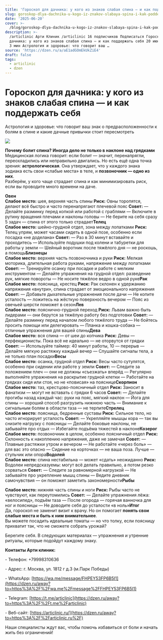 ```yaml
---
title: 'Гороскоп для дачника: у кого из знаков слабая спина — и как поддержать себя'
slug: goroskop-dlya-dachnika-u-kogo-iz-znakov-slabaya-spina-i-kak-podderzhat-sebya
date: '2025-06-20'
cover: >-
  /blog/goroskop-dlya-dachnika-u-kogo-iz-znakov-slabaya-spina-i-kak-podderzhat-sebya/cover.jpg
description: >-
  /articlinic Арти Клиник /articlinic 16 подписчиков Подписаться Гороскоп для
  дачника: у кого из знаков слабая спина — и как поддержать себя 20 июня20 июн 1
  3 мин Астрология и здоровье: что говорит ваш …
source: 'https://dzen.ru/a/aE1adGOmEkUkZiE4'
draft: false
tags:
  - articlinic
  - dzen
---
```


# Гороскоп для дачника: у кого из знаков слабая спина — и как поддержать себя

Астрология и здоровье: что говорит ваш знак о предрасположенности к болям в спине и какие дачные привычки стоит пересмотреть

![](/blog/goroskop-dlya-dachnika-u-kogo-iz-znakov-slabaya-spina-i-kak-podderzhat-sebya/img-0.jpg)

**Почему болит спина? Иногда дело не только в наклоне над грядками**  
Медицинская логика говорит: если болит — значит, перенапрягли, переохладились или неправильно двигались. Но есть ещё одна точка зрения: **астрологическая**. Она утверждает, что у каждого знака зодиака есть свои «слабые места» в теле, и **позвоночник — одно из них**.  
Разберём, у кого чаще страдает спина и как минимизировать риск, если вы проводите много времени на даче.  
  
**Овен**  
**Слабое место:** шея, верхняя часть спины **Риск:** Овны торопятся, делают всё быстро и часто перенапрягают плечевой пояс **Совет:** — Делайте разминку перед копкой или работой с граблями — Включите в рутину вращения плечами и наклоны головы — Не берите на себя сразу 5 задач — спина от этого только страдает**Телец**  
**Слабое место:** шейно-грудной отдел, зона между лопатками **Риск:** Телец упрям, может часами сидеть в одной позе, особенно если посадка «не доделана» **Совет:** — Раз в 30 минут вставайте и проходитесь — Используйте подушки под колени и табуретки для работы у земли — Шейный воротник после тяжёлого дня — не роскошь, а помощь**Близнецы**  
**Слабое место:** верхняя часть позвоночника и руки **Риск:** Мелкая моторика, длительная работа руками, напряжение между лопатками **Совет:** — Тренируйте осанку при посадке и работе с мелким инструментом — Делайте упражнения на грудной отдел: разведение рук, мягкие повороты — Не носите тяжёлое ведро в одной руке**Рак**  
**Слабое место:** поясница, крестец **Риск:** Рак склонен к удержанию напряжения «внутри», спина страдает от эмоционального напряжения **Совет:** — Добавьте дыхательные упражнения после дачи — Не копите усталость — ложитесь на жёсткую поверхность вечером — Пояс из овечьей шерсти поможет в сезон**Лев**  
**Слабое место:** пояснично-грудной переход **Риск:** Львам важно быть лидерами — они берутся за тяжёлую работу без подготовки **Совет:** — Делайте разминку перед началом любого тяжёлого труда — Не бойтесь просить помощи или делегировать — Планка и кошка-собака — отличные упражнения для вашей спины**Дева**  
**Слабое место:** вся спина — от шеи до копчика **Риск:** Девы — перфекционисты. Пока всё не идеально — не оторвутся от грядки **Совет:** — Используйте таймер: 40 минут работы, 10 — перерыв — Делайте мягкую растяжку каждый вечер — Слушайте сигналы тела, а не только план посадки**Весы**  
**Слабое место:** осанка, грудной отдел **Риск:** Весы часто сутулятся, особенно при сидении или работе у земли **Совет:** — Следите за положением плеч — они не должны «съезжать» вперёд — Регулярно выполняйте упражнения на раскрытие грудной клетки — Работайте на грядках сидя или стоя, но не «повисая» на пояснице**Скорпион**  
**Слабое место:** таз, крестцово-поясничный отдел **Риск:** Заносит в фанатизм — могут не вставать с грядки 6 часов **Совет:** — Делайте прогибы назад каждый час: руки на пояс, мягкий наклон — Йога для спины — хороший способ разгрузить нижнюю часть — Внимание к сигнальным болям в области таза — не терпите**Стрелец**  
**Слабое место:** поясница, бедренные суставы **Риск:** Сильное тело, но часто игнорирует усталость **Совет:** — Укрепляйте мышцы кора — так вы снизите нагрузку с поясницы — Делайте боковые наклоны, не забывайте про отдых — Избегайте подъёма тяжестей в наклоне**Козерог**  
**Слабое место:** позвоночник в целом, особенно поясничный отдел **Риск:** Склонность к накоплению напряжения, даже не замечая **Совет:** — Плавные растяжки утром и вечером — Не работайте «через боль» — для вас это опасно — Сидение на корточках — не ваша поза. Лучше — стульчик или опора**Водолей**  
**Слабое место:** спина нестабильна — может «сдать» неожиданно **Риск:** Водолеи непредсказуемы: могут всё делать правильно, а потом резко сорваться **Совет:** — Следите за равномерной нагрузкой — Не забывайте про укрепление мышц спины — Ведите дневник самочувствия — он поможет заметить закономерности**Рыбы**

**Слабое место:** нижняя часть спины и ноги **Риск:** Рыбы часто не чувствуют, как переутомились **Совет:** — Делайте упражнения лёжа: «велосипед», подъём таза — После огорода — горячая ванночка для ног и поясницы — Не доводите себя до усталости «в ноль»**Итог**  
Да, гороскоп не заменит визит к врачу. Но он помогает **понять свои слабые места и быть к ним внимательнее**.  
Вы можете посадить идеальные томаты — но что толку, если поясницу прихватит так, что не сможете собрать урожай?  

Берегите себя. В следующих материалах — упражнения и утренние ритуалы, которые подойдут каждому знаку.

**Контакты Арти клиник:**

\- Телефон: +79998310636

\- Адрес: г. Москва, ул. 1812 г д.3 (м.Парк Победы)

\- WhatsApp: [https://wa.me/message/FHPEY53FP6B5I1](https://dzen.ru/away?to=https%3A%2F%2Fwa.me%2Fmessage%2FFHPEY53FP6B5I1)

\- Telegram: [https://t.me/articlinic](https://dzen.ru/away?to=https%3A%2F%2Ft.me%2Farticlinic)

\- Веб-сайт: [https://articlinic.ru/](https://dzen.ru/away?to=https%3A%2F%2Farticlinic.ru%2F)

Наши специалисты ждут вас, чтобы помочь избавиться от боли и начать жить без ограничений!